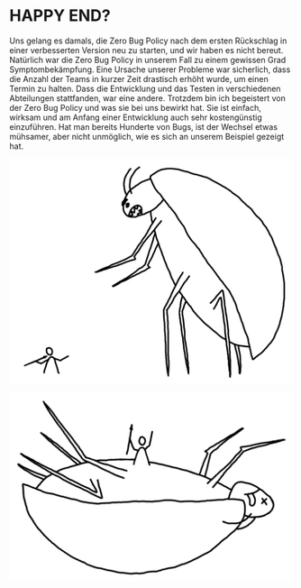﻿# HAPPY END?
Uns gelang es damals, die Zero Bug Policy nach dem ersten Rückschlag in einer verbesserten Version neu zu  starten, und wir haben es nicht bereut. Natürlich war die Zero Bug Policy in unserem Fall zu einem gewissen  Grad Symptombekämpfung. Eine Ursache unserer Probleme war sicherlich, dass die Anzahl der Teams in  kurzer Zeit drastisch erhöht wurde, um einen Termin zu halten. Dass die Entwicklung und das Testen in  verschiedenen Abteilungen stattfanden, war eine andere.
Trotzdem bin ich begeistert von der Zero Bug Policy und was sie bei uns bewirkt hat. Sie ist einfach, wirksam  und am Anfang einer Entwicklung auch sehr kostengünstig einzuführen. Hat man bereits Hunderte von  Bugs, ist der Wechsel etwas mühsamer, aber nicht unmöglich, wie es sich an unserem Beispiel gezeigt hat.

![Text](images/Image22.jpg)

![Text](images/Image23.jpg)